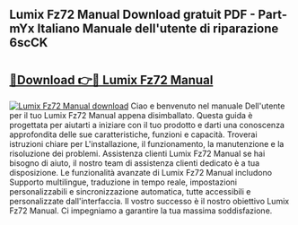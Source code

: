 ## Lumix Fz72 Manual Download gratuit PDF - Part-mYx Italiano Manuale dell'utente di riparazione 6scCK

# <h2><a href="http://dfgjzf6.blite.top/?on=Lumix+Fz72+Manual">🔗Download 👉🔴 Lumix Fz72 Manual</a></h2>

[![Lumix Fz72 Manual download](https://i.imgur.com/lujVjoI.png)](http://dfgjzf6.blite.top/?on=Lumix+Fz72+Manual)
Ciao e benvenuto nel manuale Dell'utente per il tuo Lumix Fz72 Manual appena disimballato. Questa guida è progettata per aiutarti a iniziare con il tuo prodotto e darti una conoscenza approfondita delle sue caratteristiche, funzioni e capacità. Troverai istruzioni chiare per L'installazione, il funzionamento, la manutenzione e la risoluzione dei problemi. Assistenza clienti Lumix Fz72 Manual se hai bisogno di aiuto, il nostro team di assistenza clienti dedicato è a tua disposizione. Le funzionalità avanzate di Lumix Fz72 Manual includono Supporto multilingue, traduzione in tempo reale, impostazioni personalizzabili e sincronizzazione automatica, tutte accessibili e personalizzate dall'interfaccia. Il vostro successo è il nostro obiettivo Lumix Fz72 Manual. Ci impegniamo a garantire la tua massima soddisfazione.
